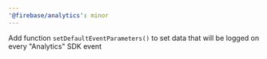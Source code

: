 ```yaml
---
'@firebase/analytics': minor
---
```


Add function `setDefaultEventParameters()` to set data that will be logged on every "Analytics" SDK event
